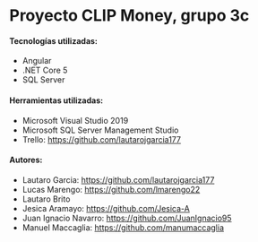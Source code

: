# Proyecto CLIP Money, grupo 3c
#### Tecnologías utilizadas:
- Angular
- .NET Core 5
- SQL Server
#### Herramientas utilizadas:
- Microsoft Visual Studio 2019
- Microsoft SQL Server Management Studio
- Trello: https://github.com/lautarojgarcia177
#### Autores:
- Lautaro Garcia: https://github.com/lautarojgarcia177
- Lucas Marengo: https://github.com/lmarengo22
- Lautaro Brito
- Jesica Aramayo: https://github.com/Jesica-A
- Juan Ignacio Navarro: https://github.com/JuanIgnacio95
- Manuel Maccaglia: https://github.com/manumaccaglia

